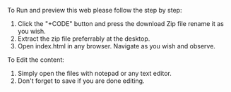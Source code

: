To Run and preview this web please follow the step by step:
1. Click the "+CODE" button and press the download Zip file rename it as you wish.
2. Extract the zip file preferrably at the desktop.
3. Open index.html in any browser. Navigate as you wish and observe.
   
To Edit the content:
1. Simply open the files with notepad or any text editor.
2. Don't forget to save if you are done editing.  
